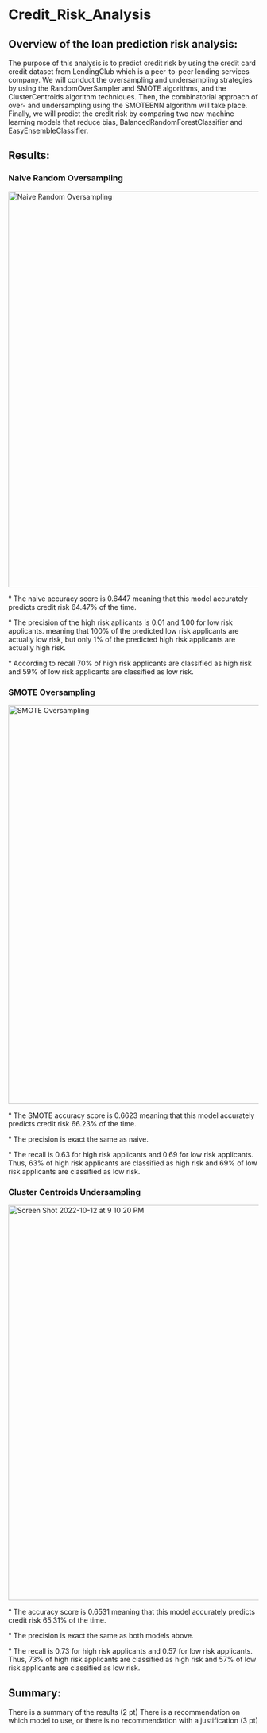 # Credit_Risk_Analysis

## Overview of the loan prediction risk analysis:

The purpose of this analysis is to predict credit risk by using the credit card credit dataset from LendingClub which is a peer-to-peer lending services company. We will conduct the oversampling and undersampling strategies by using the RandomOverSampler and SMOTE algorithms, and the ClusterCentroids algorithm techniques. Then, the combinatorial approach of over- and undersampling using the SMOTEENN algorithm will take place. Finally, we will predict the credit risk by comparing two new machine learning models that reduce bias, BalancedRandomForestClassifier and EasyEnsembleClassifier.

## Results:

### Naive Random Oversampling

<img width="797" alt="Naive Random Oversampling" src="https://user-images.githubusercontent.com/107653012/195470273-8cb6068d-d551-4708-ba02-a4bb376989da.png">

° The naive accuracy score is 0.6447 meaning that this model accurately predicts credit risk 64.47% of the time.

° The precision of the high risk apllicants is 0.01 and 1.00 for low risk applicants.  meaning that 100% of the predicted low risk applicants are actually low risk, but only 1% of the predicted high risk applicants are actually high risk.

° According to recall 70% of high risk applicants are classified as high risk and 59% of low risk applicants are classified as low risk.

### SMOTE Oversampling

<img width="803" alt="SMOTE Oversampling" src="https://user-images.githubusercontent.com/107653012/195471889-dad6a100-ba5f-4dc1-a036-8421f9c7a827.png">

° The SMOTE accuracy score is 0.6623 meaning that this model accurately predicts credit risk 66.23% of the time.

° The precision is exact the same as naive.

° The recall is 0.63 for high risk applicants and 0.69 for low risk applicants. Thus, 63% of high risk applicants are classified as high risk and 69% of low risk applicants are classified as low risk.

### Cluster Centroids Undersampling

<img width="796" alt="Screen Shot 2022-10-12 at 9 10 20 PM" src="https://user-images.githubusercontent.com/107653012/195475968-4b16a552-2ffd-4762-b500-8742cb456fc1.png">

° The accuracy score is 0.6531 meaning that this model accurately predicts credit risk 65.31% of the time.

° The precision is exact the same as both models above.

° The recall is 0.73 for high risk applicants and 0.57 for low risk applicants. Thus, 73% of high risk applicants are classified as high risk and 57% of low risk applicants are classified as low risk.


## Summary:
There is a summary of the results (2 pt)
There is a recommendation on which model to use, or there is no recommendation with a justification (3 pt)
